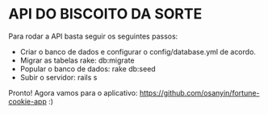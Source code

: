 # API DO BISCOITO DA SORTE

Para rodar a API basta seguir os seguintes passos:

* Criar o banco de dados e configurar o config/database.yml de acordo.
* Migrar as tabelas rake: db:migrate
* Popular o banco de dados: rake db:seed
* Subir o servidor: rails s

Pronto! Agora vamos para o aplicativo: https://github.com/osanyin/fortune-cookie-app :)
